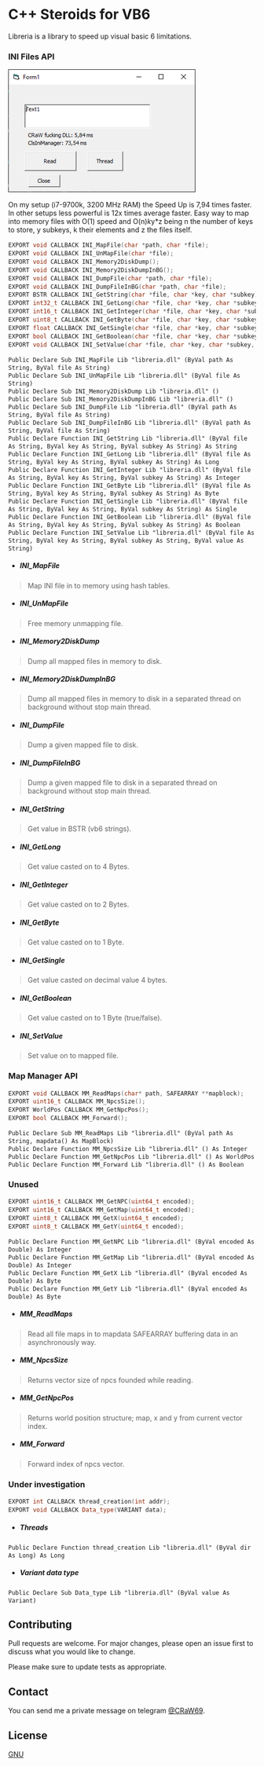 # C++ Steroids for VB6

Libreria is a library to speed up visual basic 6 limitations.

### **INI Files API**

![](pruebas/Captura.PNG)

On my setup (i7-9700k, 3200 MHz RAM) the Speed Up is 7,94 times faster. In other setups less powerful is 12x times average faster.
Easy way to map into memory files with O(1) speed and O(n)*k*y*z being n the number of keys to store, y subkeys, k their elements and z the files itself.

```cpp
EXPORT void CALLBACK INI_MapFile(char *path, char *file);
EXPORT void CALLBACK INI_UnMapFile(char *file);
EXPORT void CALLBACK INI_Memory2DiskDump();
EXPORT void CALLBACK INI_Memory2DiskDumpInBG();
EXPORT void CALLBACK INI_DumpFile(char *path, char *file);
EXPORT void CALLBACK INI_DumpFileInBG(char *path, char *file);
EXPORT BSTR CALLBACK INI_GetString(char *file, char *key, char *subkey);
EXPORT int32_t CALLBACK INI_GetLong(char *file, char *key, char *subkey);
EXPORT int16_t CALLBACK INI_GetInteger(char *file, char *key, char *subkey);
EXPORT uint8_t CALLBACK INI_GetByte(char *file, char *key, char *subkey);
EXPORT float CALLBACK INI_GetSingle(char *file, char *key, char *subkey);
EXPORT bool CALLBACK INI_GetBoolean(char *file, char *key, char *subkey);
EXPORT void CALLBACK INI_SetValue(char *file, char *key, char *subkey, char *value);
```

```vbnet
Public Declare Sub INI_MapFile Lib "libreria.dll" (ByVal path As String, ByVal file As String)
Public Declare Sub INI_UnMapFile Lib "libreria.dll" (ByVal file As String)
Public Declare Sub INI_Memory2DiskDump Lib "libreria.dll" ()
Public Declare Sub INI_Memory2DiskDumpInBG Lib "libreria.dll" ()
Public Declare Sub INI_DumpFile Lib "libreria.dll" (ByVal path As String, ByVal file As String)
Public Declare Sub INI_DumpFileInBG Lib "libreria.dll" (ByVal path As String, ByVal file As String)
Public Declare Function INI_GetString Lib "libreria.dll" (ByVal file As String, ByVal key As String, ByVal subkey As String) As String
Public Declare Function INI_GetLong Lib "libreria.dll" (ByVal file As String, ByVal key As String, ByVal subkey As String) As Long
Public Declare Function INI_GetInteger Lib "libreria.dll" (ByVal file As String, ByVal key As String, ByVal subkey As String) As Integer
Public Declare Function INI_GetByte Lib "libreria.dll" (ByVal file As String, ByVal key As String, ByVal subkey As String) As Byte
Public Declare Function INI_GetSingle Lib "libreria.dll" (ByVal file As String, ByVal key As String, ByVal subkey As String) As Single
Public Declare Function INI_GetBoolean Lib "libreria.dll" (ByVal file As String, ByVal key As String, ByVal subkey As String) As Boolean
Public Declare Function INI_SetValue Lib "libreria.dll" (ByVal file As String, ByVal key As String, ByVal subkey As String, ByVal value As String)
```

- ##### INI_MapFile

> Map INI file in to memory using hash tables.

- ##### INI_UnMapFile 

> Free memory unmapping file.

- ##### INI_Memory2DiskDump

> Dump all mapped files in memory to disk.

- ##### INI_Memory2DiskDumpInBG

> Dump all mapped files in memory to disk in a separated thread on background without stop main thread.

- ##### INI_DumpFile

> Dump a given mapped file to disk.

- ##### INI_DumpFileInBG

> Dump a given mapped file to disk in a separated thread on background without stop main thread.

- ##### INI_GetString

> Get value in BSTR (vb6 strings).

- ##### INI_GetLong

> Get value casted on to 4 Bytes.

- ##### INI_GetInteger

> Get value casted on to 2 Bytes.

- ##### INI_GetByte

> Get value casted on to 1 Byte.

- ##### INI_GetSingle

> Get value casted on decimal value 4 bytes.

- ##### INI_GetBoolean

> Get value casted on to 1 Byte (true/false).

- ##### INI_SetValue 

> Set value on to mapped file.


### **Map Manager API**
```cpp
EXPORT void CALLBACK MM_ReadMaps(char* path, SAFEARRAY **mapblock);
EXPORT uint16_t CALLBACK MM_NpcsSize();
EXPORT WorldPos CALLBACK MM_GetNpcPos();
EXPORT bool CALLBACK MM_Forward();
```

```vbnet
Public Declare Sub MM_ReadMaps Lib "libreria.dll" (ByVal path As String, mapdata() As MapBlock)
Public Declare Function MM_NpcsSize Lib "libreria.dll" () As Integer
Public Declare Function MM_GetNpcPos Lib "libreria.dll" () As WorldPos
Public Declare Function MM_Forward Lib "libreria.dll" () As Boolean
```

### **Unused**

```cpp
EXPORT uint16_t CALLBACK MM_GetNPC(uint64_t encoded);
EXPORT uint16_t CALLBACK MM_GetMap(uint64_t encoded);
EXPORT uint8_t CALLBACK MM_GetX(uint64_t encoded);
EXPORT uint8_t CALLBACK MM_GetY(uint64_t encoded);
```

```vbnet
Public Declare Function MM_GetNPC Lib "libreria.dll" (ByVal encoded As Double) As Integer
Public Declare Function MM_GetMap Lib "libreria.dll" (ByVal encoded As Double) As Integer
Public Declare Function MM_GetX Lib "libreria.dll" (ByVal encoded As Double) As Byte
Public Declare Function MM_GetY Lib "libreria.dll" (ByVal encoded As Double) As Byte
```

- ##### MM_ReadMaps 

> Read all file maps in to mapdata SAFEARRAY buffering data in an asynchronously way.

- ##### MM_NpcsSize 

> Returns vector size of npcs founded while reading.

- ##### MM_GetNpcPos 

> Returns world position structure; map, x and y from current vector index.

- ##### MM_Forward 

> Forward index of npcs vector.

### Under investigation

```cpp
EXPORT int CALLBACK thread_creation(int addr);
EXPORT void CALLBACK Data_type(VARIANT data);
```

- ##### Threads

```vbnet
Public Declare Function thread_creation Lib "libreria.dll" (ByVal dir As Long) As Long
```

- ##### Variant data type

```vbnet
Public Declare Sub Data_type Lib "libreria.dll" (ByVal value As Variant)
```

## Contributing
Pull requests are welcome. For major changes, please open an issue first to discuss what you would like to change.

Please make sure to update tests as appropriate.

## Contact

You can send me a private message on telegram [@CRaW69](https://t.me/CRaW69).

## License

[GNU](LICENSE.md)